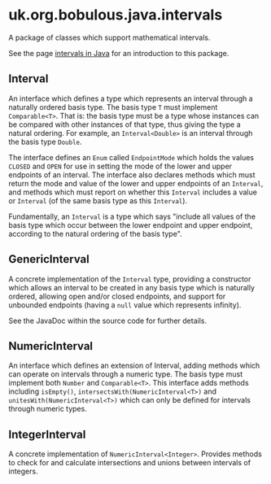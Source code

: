 uk.org.bobulous.java.intervals
==============================

A package of classes which support mathematical intervals.

<p>See the page <a href="http://www.bobulous.org.uk/coding/intervals.html">intervals in Java</a> for an introduction to this package.</p>

<h2>Interval</h2>

<p>An interface which defines a type which represents an interval through a naturally ordered basis type. The basis type <code>T</code> must implement <code>Comparable&lt;T&gt;</code>. That is: the basis type must be a type whose instances can be compared with other instances of that type, thus giving the type a natural ordering. For example, an <code>Interval&lt;Double&gt;</code> is an interval through the basis type <code>Double</code>.</p>

<p>The interface defines an <code>Enum</code> called <code>EndpointMode</code> which holds the values <code>CLOSED</code> and <code>OPEN</code> for use in setting the mode of the lower and upper endpoints of an interval. The interface also declares methods which must return the mode and value of the lower and upper endpoints of an <code>Interval</code>, and methods which must report on whether this <code>Interval</code> includes a value  or <code>Interval</code> (of the same basis type as this <code>Interval</code>).</p>

<p>Fundamentally, an <code>Interval</code> is a type which says "include all values of the basis type which occur between the lower endpoint and upper endpoint, according to the natural ordering of the basis type".</p>

<h2>GenericInterval</h2>

<p>A concrete implementation of the <code>Interval</code> type, providing a constructor which allows an interval to be created in any basis type which is naturally ordered, allowing open and/or closed endpoints, and support for unbounded endpoints (having a <code>null</code> value which represents infinity).</p>

<p>See the JavaDoc within the source code for further details.</p>

<h2>NumericInterval</h2>

<p>An interface which defines an extension of Interval, adding methods which can operate on intervals through a numeric type. The basis type must implement both <code>Number</code> and <code>Comparable&lt;T&gt;</code>. This interface adds methods including <code>isEmpty()</code>, <code>intersectsWith(NumericInterval&lt;T&gt;)</code> and <code>unitesWith(NumericInterval&lt;T&gt;)</code> which can only be defined for intervals through numeric types.</p>

<h2>IntegerInterval</h2>

<p>A concrete implementation of <code>NumericInterval&lt;Integer&gt;</code>. Provides methods to check for and calculate intersections and unions between intervals of integers.</p>

